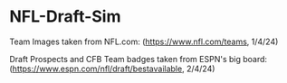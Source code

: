 # NFL-Draft-Sim
Team Images taken from NFL.com:
(https://www.nfl.com/teams, 1/4/24)

Draft Prospects and CFB Team badges taken from ESPN's big board: (https://www.espn.com/nfl/draft/bestavailable, 2/4/24)
